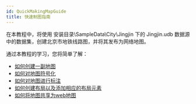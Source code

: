 ```yaml
---
id: QuickMakingMapGuide
title: 快速制图指南
---
```

在本教程中，将使用  安装目录\SampleData\City\Jingjin 下的 Jingjin.udb
数据源中的数据集，创建北京市地铁线路图，并将其发布为网络地图。

通过本教程的学习，您将简单了解：

  * [如何创建一副地图](CreateNewMap)
  * [如何对地图符号化](SymbolizeMapLayers)
  * [如何对地图进行标注](LabelMap)
  * [如何创建布局以及添加相应的布局元素](MakeALayout)
  * [如何将地图共享为web地图](ShareAWebMap)
